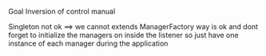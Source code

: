 Goal
Inversion of control manual

Singleton not ok ==> we cannot extends
ManagerFactory way is ok and dont forget to initialize the managers on inside the listener so just have one 
instance of each manager during the application

